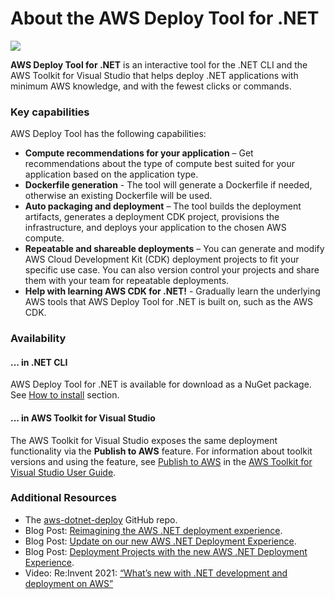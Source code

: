 # About the AWS Deploy Tool for .NET

![](https://beta.us-west-2.tcx-beacon.docs.aws.dev/basic-beacon/https:||aws.github.io|aws-dotnet-deploy)

**AWS Deploy Tool for .NET** is an interactive tool for the .NET CLI and the AWS Toolkit for Visual Studio that helps deploy .NET applications with minimum AWS knowledge, and with the fewest clicks or commands.

### Key capabilities

AWS Deploy Tool has the following capabilities:

* **Compute recommendations for your application** – Get recommendations about the type of compute best suited for your application based on the application type.
* **Dockerfile  generation** - The tool will generate a Dockerfile if needed, otherwise an existing Dockerfile will be used.
* **Auto packaging and deployment** – The tool builds the deployment artifacts, generates a deployment CDK project, provisions the infrastructure, and deploys your application to the chosen AWS compute.
* **Repeatable and shareable deployments** – You can generate and modify AWS Cloud Development Kit (CDK) deployment projects to fit your specific use case. You can also version control your projects and share them with your team for repeatable deployments.
* **Help with learning AWS CDK for .NET!** - Gradually learn the underlying AWS tools that AWS Deploy Tool for .NET is built on, such as the AWS CDK.

### Availability
#### ... in .NET CLI

AWS Deploy Tool for .NET is available for download as a NuGet package. See [How to install](docs/getting-started/installation.md) section.

#### ... in AWS Toolkit for Visual Studio
The AWS Toolkit for Visual Studio exposes the same deployment functionality via the **Publish to AWS** feature. For information about toolkit versions and using the feature, see [Publish to AWS](https://docs.aws.amazon.com/AWSToolkitVS/latest/UserGuide/publish-experience.html) in the [AWS Toolkit for Visual Studio User Guide](https://docs.aws.amazon.com/AWSToolkitVS/latest/UserGuide/).

### Additional Resources

* The [aws-dotnet-deploy](https://github.com/aws/aws-dotnet-deploy) GitHub repo.
* Blog Post: [Reimagining the AWS .NET deployment experience](http://aws.amazon.com/blogs/developer/reimagining-the-aws-net-deployment-experience/).
* Blog Post: [Update on our new AWS .NET Deployment Experience](https://aws.amazon.com/blogs/developer/update-new-net-deployment-experience/).
* Blog Post: [Deployment Projects with the new AWS .NET Deployment Experience](https://aws.amazon.com/blogs/developer/dotnet-deployment-projects/).
* Video: Re:Invent 2021: [“What’s new with .NET development and deployment on AWS”](https://www.youtube.com/watch?v=UvTJ_Inb634)
